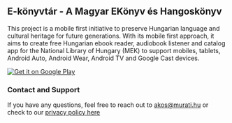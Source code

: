 ## E-könyvtár - A Magyar EKönyv és Hangoskönyv

This project is a mobile first initiative to preserve Hungarian language and cultural heritage for future generations. With its mobile first approach, it aims to create free Hungarian ebook reader, audiobook listener and catalog app for the National Library of Hungary (MEK) to support mobiles, tablets, Android Auto, Android Wear, Android TV and Google Cast devices.

<a href='https://play.google.com/store/apps/details?id=com.murati.oszk.audiobook&pcampaignid=MKT-Other-global-all-co-prtnr-py-PartBadge-Mar2515-1'><img alt='Get it on Google Play' src='https://play.google.com/intl/en_us/badges/images/generic/en_badge_web_generic.png'/></a>


### Contact and Support
If you have any questions, feel free to reach out to akos@murati.hu or check to our [privacy policy here](./audiobook-privacy.md)
